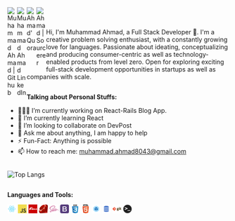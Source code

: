<a href="https://github.com/MA-Ahmad">
  <img align="left" alt="Muhammad Ahmad | Github" width="22px" src="https://cdn.jsdelivr.net/npm/simple-icons@v3/icons/github.svg" />
</a>
<a href="https://www.linkedin.com/in/muhammad-ahmad20/">
  <img align="left" alt="Muhammad Ahmad LinkedIn" width="22px" src="https://cdn.jsdelivr.net/npm/simple-icons@v3/icons/linkedin.svg" />
</a>
<a href="https://www.quora.com/profile/Muhammad-Ahmad-66">
  <img align="left" alt="Ahmad' Quora" width="22px" src="https://cdn.jsdelivr.net/npm/simple-icons@v3/icons/quora.svg" />
</a>
<a href="https://sourcerer.io/ma-ahmad">
  <img alt="Ahmad | Sourcerer" width="22px" align="left" src="https://sourcerer.io/icons/logo-sharing.svg" >
</a>
</div>
<br />
<br />

Hi, I'm Muhammad Ahmad, a Full Stack Developer 🚀. I'm a creative problem solving enthusiast, with a constantly growing love for languages.
Passionate about ideating, conceptualizing and producing consumer-centric as well as technology-enabled products from level zero. Open for exploring exciting full-stack development opportunities in startups as well as companies with scale.
##

**Talking about Personal Stuffs:**

- 👨🏽‍💻 I’m currently working on React-Rails Blog App.
- 🌱 I’m currently learning React
- 👯 I’m looking to collaborate on DevPost
- 💬 Ask me about anything, I am happy to help
- ⚡️ Fun-Fact: Anything is possible
- 📫 How to reach me: muhammad.ahmad8043@gmail.com

##

![Top Langs](https://github-readme-stats.vercel.app/api/top-langs/?username=ma-ahmad&show_icons=true&layout=compact&theme=vue)

##

**Languages and Tools:**  

<code><img height="20" src="https://raw.githubusercontent.com/github/explore/80688e429a7d4ef2fca1e82350fe8e3517d3494d/topics/react/react.png"></code>
<code><img height="20" src="https://raw.githubusercontent.com/github/explore/80688e429a7d4ef2fca1e82350fe8e3517d3494d/topics/javascript/javascript.png"></code>
<code><img height="20" src="https://raw.githubusercontent.com/github/explore/80688e429a7d4ef2fca1e82350fe8e3517d3494d/topics/rails/rails.png"></code>
<code><img height="20" src="https://raw.githubusercontent.com/github/explore/80688e429a7d4ef2fca1e82350fe8e3517d3494d/topics/ruby/ruby.png"></code>
<code><img height="20" src="https://raw.githubusercontent.com/github/explore/80688e429a7d4ef2fca1e82350fe8e3517d3494d/topics/sass/sass.png"></code>
<code><img height="20" src="https://raw.githubusercontent.com/github/explore/80688e429a7d4ef2fca1e82350fe8e3517d3494d/topics/bootstrap/bootstrap.png"></code>
<code><img height="20" src="https://raw.githubusercontent.com/github/explore/80688e429a7d4ef2fca1e82350fe8e3517d3494d/topics/css/css.png"></code>
<code><img height="20" src="https://raw.githubusercontent.com/github/explore/80688e429a7d4ef2fca1e82350fe8e3517d3494d/topics/html/html.png"></code>
<code><img height="20" src="https://raw.githubusercontent.com/github/explore/80688e429a7d4ef2fca1e82350fe8e3517d3494d/topics/webpack/webpack.png"></code>
<code><img height="20" src="https://raw.githubusercontent.com/github/explore/80688e429a7d4ef2fca1e82350fe8e3517d3494d/topics/sql/sql.png"></code>
<code><img height="20" src="https://raw.githubusercontent.com/github/explore/80688e429a7d4ef2fca1e82350fe8e3517d3494d/topics/git/git.png"></code>
<code><img height="20" src="https://raw.githubusercontent.com/github/explore/80688e429a7d4ef2fca1e82350fe8e3517d3494d/topics/terminal/terminal.png"></code>

